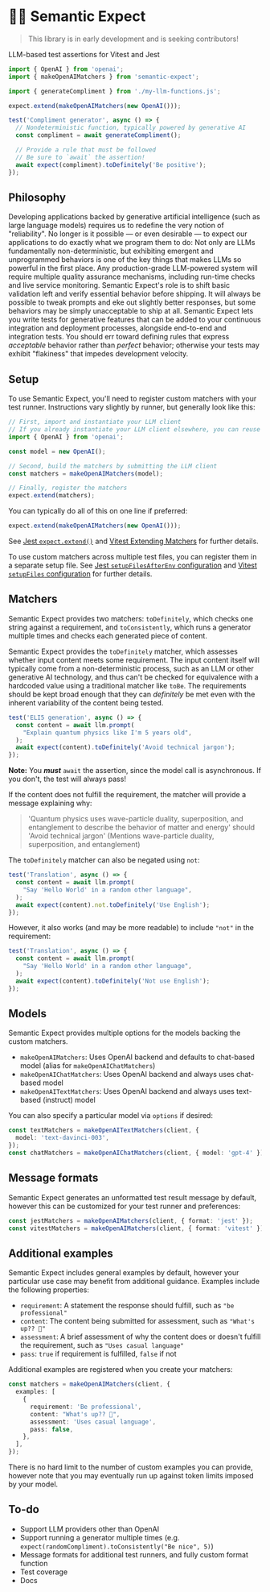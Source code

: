 # 🔡🤞 Semantic Expect

> This library is in early development and is seeking contributors!

LLM-based test assertions for Vitest and Jest

```ts
import { OpenAI } from 'openai';
import { makeOpenAIMatchers } from 'semantic-expect';

import { generateCompliment } from './my-llm-functions.js';

expect.extend(makeOpenAIMatchers(new OpenAI()));

test('Compliment generator', async () => {
  // Nondeterministic function, typically powered by generative AI
  const compliment = await generateCompliment();

  // Provide a rule that must be followed
  // Be sure to `await` the assertion!
  await expect(compliment).toDefinitely('Be positive');
});
```

## Philosophy

Developing applications backed by generative artificial intelligence (such as
large language models) requires us to redefine the very notion of "reliability".
No longer is it possible — or even desirable — to expect our applications to do
exactly what we program them to do: Not only are LLMs fundamentally
non-deterministic, but exhibiting emergent and unprogrammed behaviors is one of
the key things that makes LLMs so powerful in the first place. Any
production-grade LLM-powered system will require multiple quality assurance
mechanisms, including run-time checks and live service monitoring. Semantic
Expect's role is to shift basic validation left and verify essential behavior
before shipping. It will always be possible to tweak prompts and eke out
slightly better responses, but some behaviors may be simply unacceptable to ship
at all. Semantic Expect lets you write tests for generative features that can be
added to your continuous integration and deployment processes, alongside
end-to-end and integration tests. You should err toward defining rules that
express _acceptable_ behavior rather than _perfect_ behavior; otherwise your
tests may exhibit "flakiness" that impedes development velocity.

## Setup

To use Semantic Expect, you'll need to register custom matchers with your test
runner. Instructions vary slightly by runner, but generally look like this:

```ts
// First, import and instantiate your LLM client
// If you already instantiate your LLM client elsewhere, you can reuse that client
import { OpenAI } from 'openai';

const model = new OpenAI();

// Second, build the matchers by submitting the LLM client
const matchers = makeOpenAIMatchers(model);

// Finally, register the matchers
expect.extend(matchers);
```

You can typically do all of this on one line if preferred:

```ts
expect.extend(makeOpenAIMatchers(new OpenAI()));
```

See [Jest `expect.extend()`](https://jestjs.io/docs/expect#expectextendmatchers)
and
[Vitest Extending Matchers](https://vitest.dev/guide/extending-matchers.html)
for further details.

To use custom matchers across multiple test files, you can register them in a
separate setup file. See
[Jest `setupFilesAfterEnv` configuration](https://jestjs.io/docs/configuration#setupfilesafterenv-array)
and [Vitest `setupFiles` configuration](https://vitest.dev/config/#setupfiles)
for further details.

## Matchers

Semantic Expect provides two matchers: `toDefinitely`, which checks one string
against a requirement, and `toConsistently`, which runs a generator multiple
times and checks each generated piece of content.

Semantic Expect provides the `toDefinitely` matcher, which assesses whether
input content meets some requirement. The input content itself will typically
come from a non-deterministic process, such as an LLM or other generative AI
technology, and thus can't be checked for equivalence with a hardcoded value
using a traditional matcher like `toBe`. The requirements should be kept broad
enough that they can _definitely_ be met even with the inherent variability of
the content being tested.

```ts
test('ELI5 generation', async () => {
  const content = await llm.prompt(
    "Explain quantum physics like I'm 5 years old",
  );
  await expect(content).toDefinitely('Avoid technical jargon');
});
```

**Note:** You **_must_** `await` the assertion, since the model call is
asynchronous. If you don't, the test will always pass!

If the content does not fulfill the requirement, the matcher will provide a
message explaining why:

> 'Quantum physics uses wave-particle duality, superposition, and entanglement
> to describe the behavior of matter and energy' should 'Avoid technical jargon'
> (Mentions wave-particle duality, superposition, and entanglement)

The `toDefinitely` matcher can also be negated using `not`:

```ts
test('Translation', async () => {
  const content = await llm.prompt(
    "Say 'Hello World' in a random other language",
  );
  await expect(content).not.toDefinitely('Use English');
});
```

However, it also works (and may be more readable) to include `"not"` in the
requirement:

```ts
test('Translation', async () => {
  const content = await llm.prompt(
    "Say 'Hello World' in a random other language",
  );
  await expect(content).toDefinitely('Not use English');
});
```

## Models

Semantic Expect provides multiple options for the models backing the custom
matchers.

- `makeOpenAIMatchers`: Uses OpenAI backend and defaults to chat-based model
  (alias for `makeOpenAIChatMatchers`)
- `makeOpenAIChatMatchers`: Uses OpenAI backend and always uses chat-based model
- `makeOpenAITextMatchers`: Uses OpenAI backend and always uses text-based
  (instruct) model

You can also specify a particular model via `options` if desired:

```ts
const textMatchers = makeOpenAITextMatchers(client, {
  model: 'text-davinci-003',
});
const chatMatchers = makeOpenAIChatMatchers(client, { model: 'gpt-4' });
```

## Message formats

Semantic Expect generates an unformatted test result message by default, however
this can be customized for your test runner and preferences:

```ts
const jestMatchers = makeOpenAIMatchers(client, { format: 'jest' });
const vitestMatchers = makeOpenAIMatchers(client, { format: 'vitest' });
```

## Additional examples

Semantic Expect includes general examples by default, however your particular
use case may benefit from additional guidance. Examples include the following
properties:

- `requirement`: A statement the response should fulfill, such as
  `"be professional"`
- `content`: The content being submitted for assessment, such as
  `"What's up?? 🤪"`
- `assessment`: A brief assessment of why the content does or doesn't fulfill
  the requirement, such as `"Uses casual language"`
- `pass`: `true` if requirement is fulfilled, `false` if not

Additional examples are registered when you create your matchers:

```ts
const matchers = makeOpenAIMatchers(client, {
  examples: [
    {
      requirement: 'Be professional',
      content: "What's up?? 🤪",
      assessment: 'Uses casual language',
      pass: false,
    },
  ],
});
```

There is no hard limit to the number of custom examples you can provide, however
note that you may eventually run up against token limits imposed by your model.

## To-do

- Support LLM providers other than OpenAI
- Support running a generator multiple times (e.g.
  `expect(randomCompliment).toConsistently("Be nice", 5)`)
- Message formats for additional test runners, and fully custom format function
- Test coverage
- Docs
